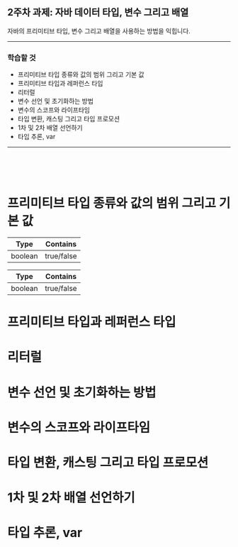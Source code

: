 <br/>

## 2주차 과제: 자바 데이터 타입, 변수 그리고 배열 
자바의 프리미티브 타입, 변수 그리고 배열을 사용하는 방법을 익힙니다.
*** 
### 학습할 것
- 프리미티브 타입 종류와 값의 범위 그리고 기본 값
- 프리미티브 타입과 레퍼런스 타입
- 리터럴
- 변수 선언 및 초기화하는 방법
- 변수의 스코프와 라이프타임
- 타입 변환, 캐스팅 그리고 타입 프로모션
- 1차 및 2차 배열 선언하기
- 타입 추론, var
***
<br/><br/><br/>

# 프리미티브 타입 종류와 값의 범위 그리고 기본 값
<table>
    <thead>
        <tr>
            <th>Type</th><th>Contains</th>
        </tr>
    </thead>
    <tbody>
        <tr>
            <td>boolean</td><td>true/false</td>
        </tr>
    </tbody>
</table>

|Type|Contains|
|---|---|
|boolean|true/false|

# 프리미티브 타입과 레퍼런스 타입
# 리터럴
# 변수 선언 및 초기화하는 방법
# 변수의 스코프와 라이프타임
# 타입 변환, 캐스팅 그리고 타입 프로모션
# 1차 및 2차 배열 선언하기
# 타입 추론, var

<br/><br/><br/><br/>
